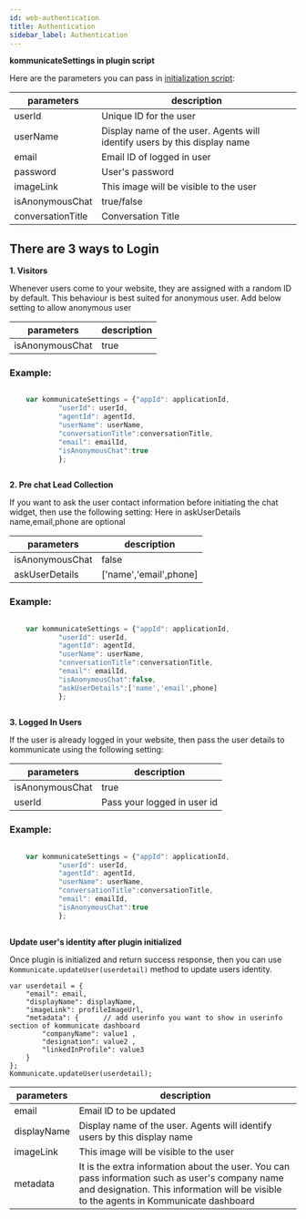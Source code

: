 ```yaml
---
id: web-authentication
title: Authentication
sidebar_label: Authentication
---
```



**kommunicateSettings in plugin script**

Here are the parameters you can pass in [initialization script](https://docs.kommunicate.io/docs/web-installation.html#script'): 

|parameters | description|
|---    |---    |
|userId | Unique ID for the user|
|userName | Display name of the user. Agents will identify users by this display name|
|email | Email ID of logged in user|
|password | User's password|
|imageLink | This image will be visible to the user |
|isAnonymousChat | true/false|
|conversationTitle | Conversation Title|

## There are 3 ways to Login

**1. Visitors**

Whenever users come to your website, they are assigned with a random ID by default. This behaviour is best suited for anonymous user.
Add below setting to allow anonymous user


|parameters | description|
|---    |---    |
|isAnonymousChat | true|


### Example:
```javascript

    var kommunicateSettings = {"appId": applicationId,
            "userId": userId,
            "agentId": agentId,
            "userName": userName,
            "conversationTitle":conversationTitle,
            "email": emailId,
            "isAnonymousChat":true
            };
   

```

**2. Pre chat Lead Collection**

If you want to ask the user contact information before initiating the chat widget, then use the following setting:
Here in askUserDetails name,email,phone are optional

|parameters | description|
|---    |---    |
|isAnonymousChat | false|
|askUserDetails  | ['name','email',phone]|

### Example:
```javascript

    var kommunicateSettings = {"appId": applicationId,
            "userId": userId,
            "agentId": agentId,
            "userName": userName,
            "conversationTitle":conversationTitle,
            "email": emailId,
            "isAnonymousChat":false,
            "askUserDetails":['name','email',phone]
            };
   

```

**3. Logged In Users**

If the user is already logged in your website, then pass the user details to kommunicate using the following setting:

|parameters | description|
|---    |---    |
|isAnonymousChat| true|
|userId| Pass your logged in user id|



### Example:
```javascript

    var kommunicateSettings = {"appId": applicationId,
            "userId": userId,
            "agentId": agentId,
            "userName": userName,
            "conversationTitle":conversationTitle,
            "email": emailId,
            "isAnonymousChat":true
            };
   

```


**Update user's identity after plugin initialized**

Once plugin is initialized and return success response, then you can use `Kommunicate.updateUser(userdetail)` method to update users identity.

```
var userdetail = {
    "email": email,
    "displayName": displayName,
    "imageLink": profileImageUrl,
    "metadata": {      // add userinfo you want to show in userinfo section of kommunicate dashboard
        "companyName": value1 ,
        "designation": value2 ,
        "linkedInProfile": value3
    }
};
Kommunicate.updateUser(userdetail);
```
|parameters | description|
|---    |---    |
|email| Email ID to be updated|
|displayName | Display name of the user. Agents will identify users by this display name|
|imageLink | This image will be visible to the user |
|metadata | It is the extra information about the user. You can pass information such as user's company name and designation. This information will be visible to the agents in Kommunicate dashboard |
